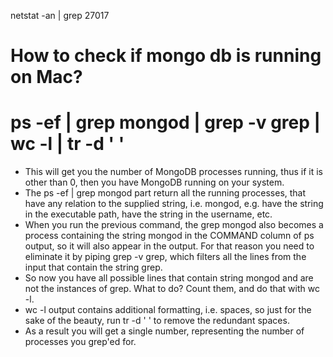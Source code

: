 netstat -an | grep 27017
# How to check if mongo db is running on Mac?
# ps -ef | grep mongod | grep -v grep | wc -l | tr -d ' '
- This will get you the number of MongoDB processes running, thus if it is other than 0, then you have MongoDB running on your system.
- The ps -ef | grep mongod part return all the running processes, that have any relation to the supplied string, i.e. mongod, e.g. have the string in the executable path, have the string in the username, etc.
- When you run the previous command, the grep mongod also becomes a process containing the string mongod in the COMMAND column of ps output, so it will also appear in the output. For that reason you need to eliminate it by piping grep -v grep, which filters all the lines from the input that contain the string grep.
- So now you have all possible lines that contain string mongod and are not the instances of grep. What to do? Count them, and do that with wc -l.
- wc -l output contains additional formatting, i.e. spaces, so just for the sake of the beauty, run tr -d ' ' to remove the redundant spaces.
- As a result you will get a single number, representing the number of processes you grep'ed for.